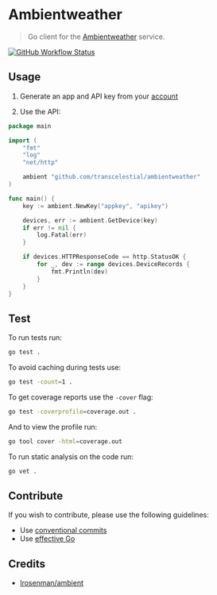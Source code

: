 # Ambientweather
> Go client for the [Ambientweather](https://ambientweather.docs.apiary.io/) service.

[![GitHub Workflow Status](https://img.shields.io/github/workflow/status/transcelestial/ambientweather/Test?label=test&style=flat-square)](https://github.com/transcelestial/ambientweather/actions?query=workflow%3ATest)

## Usage
1. Generate an app and API key from your [account](https://ambientweather.net/account)

2. Use the API:
```go
package main

import (
	"fmt"
	"log"
	"net/http"

	ambient "github.com/transcelestial/ambientweather"
)

func main() {
	key := ambient.NewKey("appkey", "apikey")

	devices, err := ambient.GetDevice(key)
	if err != nil {
		log.Fatal(err)
	}

	if devices.HTTPResponseCode == http.StatusOK {
		for _, dev := range devices.DeviceRecords {
			fmt.Println(dev)
		}
	}
}
```


## Test
To run tests run:
```bash
go test .
```

To avoid caching during tests use:
```bash
go test -count=1 .
```

To get coverage reports use the `-cover` flag:
```bash
go test -coverprofile=coverage.out .
```

And to view the profile run:
```bash
go tool cover -html=coverage.out
```

To run static analysis on the code run:
```bash
go vet .
```

## Contribute
If you wish to contribute, please use the following guidelines:
* Use [conventional commits](https://conventionalcommits.org/)
* Use [effective Go](https://golang.org/doc/effective_go)

## Credits
* [lrosenman/ambient](https://github.com/lrosenman/ambient)
